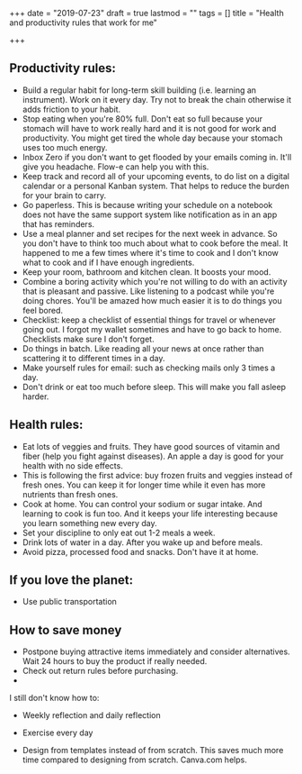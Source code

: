 +++
date = "2019-07-23"
draft = true
lastmod = ""
tags = []
title = "Health and productivity rules that work for me"

+++
## Productivity rules:

* Build a regular habit for long-term skill building (i.e. learning an instrument). Work on it every day. Try not to break the chain otherwise it adds friction to your habit.
* Stop eating when you're 80% full. Don't eat so full because your stomach will have to work really hard and it is not good for work and productivity. You might get tired the whole day because your stomach uses too much energy.
* Inbox Zero if you don't want to get flooded by your emails coming in. It'll give you headache. Flow-e can help you with this.
* Keep track and record all of your upcoming events, to do list on a digital calendar or a personal Kanban system. That helps to reduce the burden for your brain to carry.
* Go paperless. This is because writing your schedule on a notebook does not have the same support system like notification as in an app that has reminders.
* Use a meal planner and set recipes for the next week in advance. So you don't have to think too much about what to cook before the meal. It happened to me a few times where it's time to cook and I don't know what to cook and if I have enough ingredients.
* Keep your room, bathroom and kitchen clean. It boosts your mood.
* Combine a boring activity which you're not willing to do with an activity that is pleasant and passive. Like listening to a podcast while you're doing chores. You'll be amazed how much easier it is to do things you feel bored.
* Checklist: keep a checklist of essential things for travel or whenever going out. I forgot my wallet sometimes and have to go back to home. Checklists make sure I don't forget.
* Do things in batch. Like reading all your news at once rather than scattering it to different times in a day.
* Make yourself rules for email: such as checking mails only 3 times a day.
* Don't drink or eat too much before sleep. This will make you fall asleep harder.

## Health rules:

* Eat lots of veggies and fruits. They have good sources of vitamin and fiber (help you fight against diseases). An apple a day is good for your health with no side effects.
* This is following the first advice: buy frozen fruits and veggies instead of fresh ones. You can keep it for longer time while it even has more nutrients than fresh ones.
* Cook at home. You can control your sodium or sugar intake. And learning to cook is fun too. And it keeps your life interesting because you learn something new every day.
* Set your discipline to only eat out 1-2 meals a week.
* Drink lots of water in a day. After you wake up and before meals.
* Avoid pizza, processed food and snacks. Don't have it at home. 

## If you love the planet:

* Use public transportation

## How to save money

* Postpone buying attractive items immediately and consider alternatives. Wait 24 hours to buy the product if really needed.
* Check out return rules before purchasing.
* 

I still don't know how to:

* Weekly reflection and daily reflection
* Exercise every day

* Design from templates instead of from scratch. This saves much more time compared to designing from scratch. Canva.com helps. 